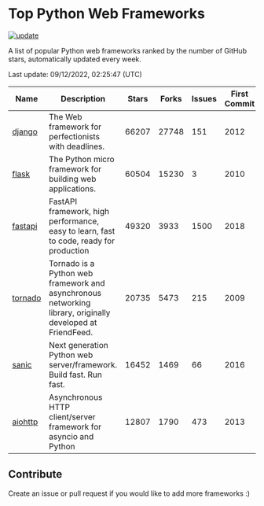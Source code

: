 # Top Python Web Frameworks

[![update](https://github.com/sunnysid3up/python-web-frameworks/actions/workflows/update.yml/badge.svg)](https://github.com/sunnysid3up/python-web-frameworks/actions/workflows/update.yml)

A list of popular Python web frameworks ranked by the number of GitHub stars, automatically updated every week.

Last update: 09/12/2022, 02:25:47 (UTC)

| Name          | Description          | Stars                     | Forks          | Issues               | First Commit        | Last Commit         |
|---------------|----------------------|---------------------------|----------------|----------------------|---------------------|---------------------|
| [django](https://github.com/django/django) | The Web framework for perfectionists with deadlines. | 66207 | 27748 | 151 | 2012 | 2022-09-12 |
| [flask](https://github.com/pallets/flask) | The Python micro framework for building web applications. | 60504 | 15230 | 3 | 2010 | 2022-09-11 |
| [fastapi](https://github.com/tiangolo/fastapi) | FastAPI framework, high performance, easy to learn, fast to code, ready for production | 49320 | 3933 | 1500 | 2018 | 2022-09-12 |
| [tornado](https://github.com/tornadoweb/tornado) | Tornado is a Python web framework and asynchronous networking library, originally developed at FriendFeed. | 20735 | 5473 | 215 | 2009 | 2022-09-11 |
| [sanic](https://github.com/sanic-org/sanic) | Next generation Python web server/framework. Build fast. Run fast. | 16452 | 1469 | 66 | 2016 | 2022-09-11 |
| [aiohttp](https://github.com/aio-libs/aiohttp) | Asynchronous HTTP client/server framework for asyncio and Python | 12807 | 1790 | 473 | 2013 | 2022-09-11 |

## Contribute 

Create an issue or pull request if you would like to add more frameworks :)